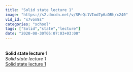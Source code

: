```yaml
---
title: "Solid state lecture 1"
image: "https://s2.dmcdn.net/v/SPeQi1VImd7p6aDRh/x240"
vid_id: "x7von8s"
categories: "school"
tags: ["Solid","state","lecture"]
date: "2020-08-30T05:07:03+03:00"
---
```

<br><b>Solid state lecture 1</b><br> <i>Solid state lecture 1</i><br> <u>Solid state lecture 1</u>
